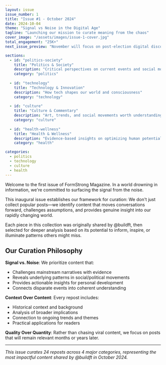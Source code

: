 ```yaml
---
layout: issue
issue_number: 1
title: "Issue #1 - October 2024"
date: 2024-10-04
theme: "Signal vs Noise in the Digital Age"
tagline: "Launching our mission to curate meaning from the chaos"
cover_image: "/assets/images/issue-1-cover.jpg"
total_engagement: "25K+"
next_issue_preview: "November will focus on post-election digital discourse and the evolution of online political conversation."

sections:
  - id: "politics-society"
    title: "Politics & Society"
    description: "Critical perspectives on current events and social movements"
    category: "politics"
  
  - id: "technology"
    title: "Technology & Innovation"
    description: "How tech shapes our world and consciousness"
    category: "technology"
  
  - id: "culture"
    title: "Culture & Commentary"
    description: "Art, trends, and social movements worth understanding"
    category: "culture"
  
  - id: "health-wellness"
    title: "Health & Wellness"
    description: "Evidence-based insights on optimizing human potential"
    category: "health"

categories:
  - politics
  - technology
  - culture
  - health
---
```


Welcome to the first issue of FormStrong Magazine. In a world drowning in information, we're committed to surfacing the signal from the noise.

This inaugural issue establishes our framework for curation: We don't just collect popular posts—we identify content that moves conversations forward, challenges assumptions, and provides genuine insight into our rapidly changing world.

Each piece in this collection was originally shared by @buildft, then selected for deeper analysis based on its potential to inform, inspire, or illuminate patterns others might miss.

## Our Curation Philosophy

**Signal vs. Noise**: We prioritize content that:
- Challenges mainstream narratives with evidence
- Reveals underlying patterns in social/political movements  
- Provides actionable insights for personal development
- Connects disparate events into coherent understanding

**Context Over Content**: Every repost includes:
- Historical context and background
- Analysis of broader implications
- Connection to ongoing trends and themes
- Practical applications for readers

**Quality Over Quantity**: Rather than chasing viral content, we focus on posts that will remain relevant months or years later.

---

*This issue curates 24 reposts across 4 major categories, representing the most impactful content shared by @buildft in October 2024.*
